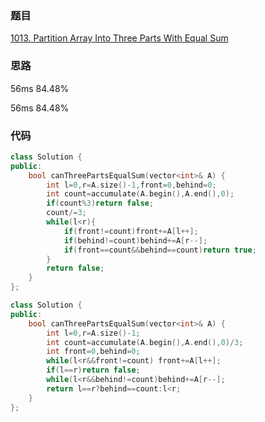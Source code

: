 ### 题目
[1013. Partition Array Into Three Parts With Equal Sum](https://leetcode-cn.com/problems/partition-array-into-three-parts-with-equal-sum/submissions/)
### 思路
56ms 84.48%

56ms 84.48%
### 代码
```c++
class Solution {
public:
    bool canThreePartsEqualSum(vector<int>& A) {
        int l=0,r=A.size()-1,front=0,behind=0;
        int count=accumulate(A.begin(),A.end(),0);
        if(count%3)return false;
        count/=3;
        while(l<r){
            if(front!=count)front+=A[l++];
            if(behind!=count)behind+=A[r--];
            if(front==count&&behind==count)return true;
        }
        return false;
    }
};
```
```c++
class Solution {
public:
    bool canThreePartsEqualSum(vector<int>& A) {
        int l=0,r=A.size()-1;
        int count=accumulate(A.begin(),A.end(),0)/3;
        int front=0,behind=0;
        while(l<r&&front!=count) front+=A[l++];
        if(l==r)return false;
        while(l<r&&behind!=count)behind+=A[r--];
        return l==r?behind==count:l<r;
    }
};
```
